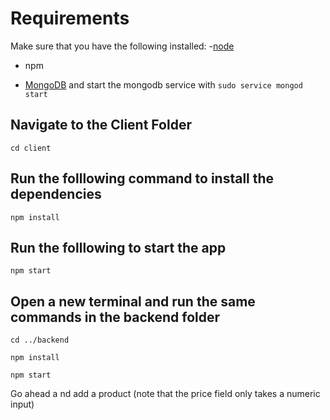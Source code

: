 # Requirements

Make sure that you have the following installed:
-[node](https://www.digitalocean.com/community/tutorials/how-to-install-node-js-on-ubuntu-18-04)

- npm

- [MongoDB](https://docs.mongodb.com/manual/tutorial/install-mongodb-on-ubuntu/) and start the mongodb service with `sudo service mongod start`

## Navigate to the Client Folder

 `cd client`

## Run the folllowing command to install the dependencies

 `npm install`

## Run the folllowing to start the app

 `npm start`

## Open a new terminal and run the same commands in the backend folder

 `cd ../backend`

 `npm install`

 `npm start`

  Go ahead a nd add a product (note that the price field only takes a numeric input)
